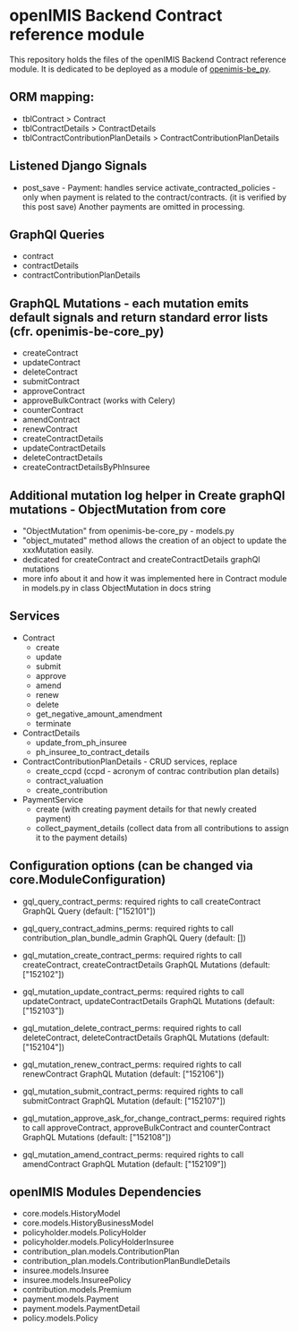 # openIMIS Backend Contract reference module
This repository holds the files of the openIMIS Backend Contract reference module.
It is dedicated to be deployed as a module of [openimis-be_py](https://github.com/openimis/openimis-be_py).

## ORM mapping:
* tblContract > Contract
* tblContractDetails > ContractDetails
* tblContractContributionPlanDetails > ContractContributionPlanDetails

## Listened Django Signals
- post_save - Payment: handles service activate_contracted_policies - only when payment 
is related to the contract/contracts. (it is verified by this post save)
Another payments are omitted in processing.

## GraphQl Queries
* contract 
* contractDetails
* contractContributionPlanDetails

## GraphQL Mutations - each mutation emits default signals and return standard error lists (cfr. openimis-be-core_py)
* createContract
* updateContract
* deleteContract
* submitContract
* approveContract
* approveBulkContract (works with Celery)
* counterContract
* amendContract
* renewContract
* createContractDetails
* updateContractDetails
* deleteContractDetails
* createContractDetailsByPhInsuree

## Additional mutation log helper in Create graphQl mutations - ObjectMutation from core
- "ObjectMutation" from openimis-be-core_py - models.py
- "object_mutated" method allows the creation of an object to update the xxxMutation easily.
- dedicated for createContract and createContractDetails graphQl mutations 
- more info about it and how it was implemented here in Contract module in models.py in class ObjectMutation in docs string

## Services
- Contract
  - create
  - update
  - submit
  - approve
  - amend
  - renew
  - delete
  - get_negative_amount_amendment
  - terminate 
- ContractDetails
  - update_from_ph_insuree
  - ph_insuree_to_contract_details  
- ContractContributionPlanDetails - CRUD services, replace
  - create_ccpd (ccpd - acronym of contrac contribution plan details)
  - contract_valuation
  - create_contribution
- PaymentService
  - create (with creating payment details for that newly created payment)
  - collect_payment_details (collect data from all contributions to assign it to the payment details)

## Configuration options (can be changed via core.ModuleConfiguration)
* gql_query_contract_perms: required rights to call createContract GraphQL Query (default: ["152101"])
* gql_query_contract_admins_perms: required rights to call contribution_plan_bundle_admin GraphQL Query (default: [])

* gql_mutation_create_contract_perms: required rights to call createContract, createContractDetails GraphQL Mutations (default: ["152102"])
* gql_mutation_update_contract_perms: required rights to call updateContract, updateContractDetails GraphQL Mutations (default: ["152103"])
* gql_mutation_delete_contract_perms: required rights to call deleteContract, deleteContractDetails GraphQL Mutations (default: ["152104"])
* gql_mutation_renew_contract_perms: required rights to call renewContract GraphQL Mutation (default: ["152106"])
* gql_mutation_submit_contract_perms: required rights to call submitContract GraphQL Mutation (default: ["152107"])
* gql_mutation_approve_ask_for_change_contract_perms: required rights to call approveContract, approveBulkContract and counterContract GraphQL Mutations (default: ["152108"])
* gql_mutation_amend_contract_perms: required rights to call amendContract GraphQL Mutation (default: ["152109"])

## openIMIS Modules Dependencies
- core.models.HistoryModel
- core.models.HistoryBusinessModel
- policyholder.models.PolicyHolder
- policyholder.models.PolicyHolderInsuree
- contribution_plan.models.ContributionPlan
- contribution_plan.models.ContributionPlanBundleDetails
- insuree.models.Insuree
- insuree.models.InsureePolicy
- contribution.models.Premium
- payment.models.Payment
- payment.models.PaymentDetail
- policy.models.Policy